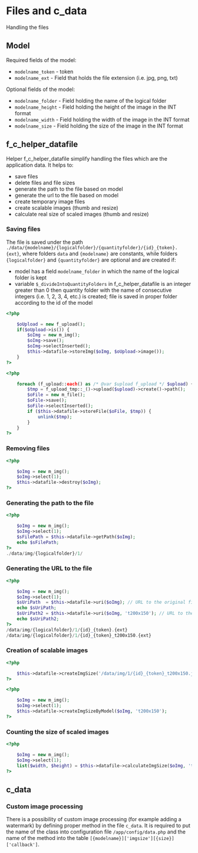 # Files and c_data

Handling the files

## Model

Required fields of the model: 
- `modelname_token` - token
- `modelname_ext` - Field that holds the file extension (i.e. jpg, png, txt)

Optional fields of the model:
- `modelname_folder` - Field holding the name of the logical folder
- `modelname_height` - Field holding the height of the image in the INT format
- `modelname_width` - Field holding the width of the image in the INT format
- `modelname_size` - Field holding the size of the image in the INT format

## f_c_helper_datafile

Helper f_c_helper_datafile simplify handling the files which are the application data. It helps to:
- save files
- delete files and file sizes
- generate the path to the file based on model
- generate the url to the file based on model
- create temporary image files
- create scalable images (thumb and resize)
- calculate real size of scaled images (thumb and resize)

### Saving files

The file is saved under the path `./data/{modelname}/{logicalfolder}/{quantityfolder}/{id}_{token}.{ext}`, 
where folders `data` and `{modelname}` are constants, while folders `{logicalfolder}` and `{quantityfolder}` are optional and are created if:
- model has a field `modelname_folder` in which the name of the logical folder is kept
- variable `$_divideIntoQuantityFolders` in f_c_helper_datafile is an integer greater than 0 then quantity folder with the name 
of consecutive integers (i.e. 1, 2, 3, 4, etc.) is created; file is saved in proper folder according to the id of the model

```php
<?php

    $oUpload = new f_upload();
    if($oUpload->is()) {
        $oImg = new m_img();
        $oImg->save();
        $oImg->selectInserted();
        $this->datafile->storeImg($oImg, $oUpload->image());
    }
?>
```

```php
<?php

    foreach (f_upload::each() as /* @var $upload f_upload */ $upload) {
        $tmp = f_upload_tmp::_()->upload($upload)->create()->path();
        $oFile = new m_file();
        $oFile->save();
        $oFile->selectInserted();
        if ($this->datafile->storeFile($oFile, $tmp)) {
            unlink($tmp);
        }
    }
?>
```

### Removing files

```php
<?php

    $oImg = new m_img();
    $oImg->select(1);
    $this->datafile->destroy($oImg);
?>
```

### Generating the path to the file

```php
<?php

    $oImg = new m_img();
    $oImg->select(1);
    $sFilePath = $this->datafile->getPath($oImg);
    echo $sFilePath;
?>
./data/img/{logicalfolder}/1/
```

### Generating the URL to the file

```php
<?php

    $oImg = new m_img();
    $oImg->select(1);
    $sUriPath  = $this->datafile->uri($oImg); // URL to the original file
    echo $sUriPath;
    $sUriPath2 = $this->datafile->uri($oImg, 't200x150'); // URL to the scalable file
    echo $sUriPath2;
?>
/data/img/{logicalfolder}/1/{id}_{token}.{ext}
/data/img/{logicalfolder}/1/{id}_{token}_t200x150.{ext}
```

### Creation of scalable images 
```php
<?php

    $this->datafile->createImgSize('/data/img/1/{id}_{token}_t200x150.jpg');
?>
```

```php
<?php

    $oImg = new m_img();
    $oImg->select(1);
    $this->datafile->createImgSizeByModel($oImg, 't200x150');
?>
```

### Counting the size of scaled images

```php
<?php

    $oImg = new m_img();
    $oImg->select(1);
    list($width, $height) = $this->datafile->calculateImgSize($oImg, 't200x150');
?>
```

## c_data

### Custom image processing

There is a possibility of custom image processing (for example adding a watermark) by defining proper method in the file `c_data`. 
It is required to put the name of the class into configuration file `/app/config/data.php` and the name of the method into the table `[{modelname}]['imgsize'][{size}]['callback']`.

